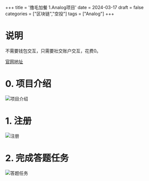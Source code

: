 +++
title = '撸毛加餐 1.Analog项目'
date = 2024-03-17
draft = false
categories = ["区块链","空投"]
tags = ["Analog"]
+++


# 说明
不需要钱包交互，只需要社交账户交互，花费0。

[官网地址](https://swee.ps/UkBJBQ_mSrtqo)

# 0. 项目介绍
![项目介绍](/airdrop/analog-rootdata.png)

# 1. 注册
![注册](/airdrop/analog-1.png)

# 2. 完成答题任务

![答题任务](/airdrop/analog-2.png)